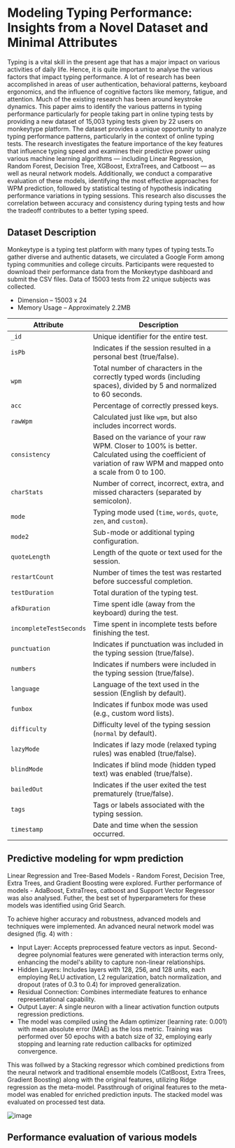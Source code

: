 # Modeling Typing Performance: Insights from a Novel Dataset and Minimal Attributes
Typing is a vital skill in the present age that has a major impact on various activities of daily life. Hence, it is quite important to analyse the various factors that impact typing performance. A lot of research has been accomplished in areas of user authentication, behavioral patterns, keyboard ergonomics, and the influence of cognitive factors like memory, fatigue, and attention. Much of the existing research has been around keystroke dynamics. This paper aims to identify the various patterns in typing performance particularly for people taking part in online typing tests by providing a new dataset of 15,003 typing tests given by 22 users on monkeytype platform. The dataset provides a unique opportunity to analyze typing performance patterns, particularly in the context of online typing tests. The research investigates the feature importance of the key features that influence typing speed and examines their predictive power using various machine learning algorithms — including Linear Regression, Random Forest, Decision Tree, XGBoost, ExtraTrees, and Catboost — as well as neural network models. Additionally, we conduct a comparative evaluation of these models, identifying the most effective approaches for WPM prediction, followed by statistical testing of hypothesis indicating performance variations in typing sessions. This research also discusses the correlation between accuracy and consistency during typing tests and how the tradeoff contributes to a better typing speed.
## Dataset Description
Monkeytype is a typing test platform with many types of typing tests.To gather diverse and authentic datasets, we circulated a Google Form among typing communities and college circuits. Participants were requested to download their performance data from the Monkeytype dashboard and submit the CSV files. Data of 15003 tests from 22 unique subjects was collected.
- Dimension – 15003 x 24
- Memory Usage – Approximately 2.2MB

| Attribute               | Description |
|-------------------------|-------------|
| `_id`                  | Unique identifier for the entire test. |
| `isPb`                 | Indicates if the session resulted in a personal best (true/false). |
| `wpm`                  | Total number of characters in the correctly typed words (including spaces), divided by 5 and normalized to 60 seconds. |
| `acc`                  | Percentage of correctly pressed keys. |
| `rawWpm`               | Calculated just like `wpm`, but also includes incorrect words. |
| `consistency`          | Based on the variance of your raw WPM. Closer to 100% is better. Calculated using the coefficient of variation of raw WPM and mapped onto a scale from 0 to 100. |
| `charStats`            | Number of correct, incorrect, extra, and missed characters (separated by semicolon). |
| `mode`                 | Typing mode used (`time`, `words`, `quote`, `zen`, and `custom`). |
| `mode2`                | Sub-mode or additional typing configuration. |
| `quoteLength`          | Length of the quote or text used for the session. |
| `restartCount`         | Number of times the test was restarted before successful completion. |
| `testDuration`         | Total duration of the typing test. |
| `afkDuration`          | Time spent idle (away from the keyboard) during the test. |
| `incompleteTestSeconds` | Time spent in incomplete tests before finishing the test. |
| `punctuation`          | Indicates if punctuation was included in the typing session (true/false). |
| `numbers`              | Indicates if numbers were included in the typing session (true/false). |
| `language`             | Language of the text used in the session (English by default). |
| `funbox`               | Indicates if funbox mode was used (e.g., custom word lists). |
| `difficulty`           | Difficulty level of the typing session (`normal` by default). |
| `lazyMode`             | Indicates if lazy mode (relaxed typing rules) was enabled (true/false). |
| `blindMode`            | Indicates if blind mode (hidden typed text) was enabled (true/false). |
| `bailedOut`            | Indicates if the user exited the test prematurely (true/false). |
| `tags`                 | Tags or labels associated with the typing session. |
| `timestamp`            | Date and time when the session occurred. |

## Predictive modeling for wpm prediction 
Linear Regression and Tree-Based Models - Random Forest, Decision Tree, Extra Trees, and Gradient Boosting were explored. Further performance of models - AdaBoost, ExtraTrees, catboost and Support Vector Regressor was also analysed. Futher, the best set of hyperparameters for these models was identified using Grid Search.

To achieve higher accuracy and robustness, advanced models and techniques were implemented. An advanced neural network model was designed (fig. 4) with :
- Input Layer: Accepts preprocessed feature vectors as input. Second-degree polynomial features were generated with interaction terms only, enhancing the model's ability to capture non-linear relationships.
- Hidden Layers: Includes layers with 128, 256, and 128 units, each employing ReLU activation, L2 regularization, batch normalization, and dropout (rates of 0.3 to 0.4) for improved generalization.
- Residual Connection: Combines intermediate features to enhance representational capability.
- Output Layer: A single neuron with a linear activation function outputs regression predictions.
- The model was compiled using the Adam optimizer (learning rate: 0.001) with mean absolute error (MAE) as the loss metric. Training was performed over 50 epochs with a batch size of 32, employing early stopping and learning rate reduction callbacks for optimized convergence.

This was follwed by a Stacking regressor which combined predictions from the neural network and traditional ensemble models (CatBoost, Extra Trees, Gradient Boosting) along with the original features, utilizing Ridge regression as the meta-model. Passthrough of original features to the meta-model was enabled for enriched prediction inputs. The stacked model was evaluated on processed test data.

![image](https://github.com/user-attachments/assets/84db53fe-e715-4b62-a206-96ff308066f5)

## Performance evaluation of various models
